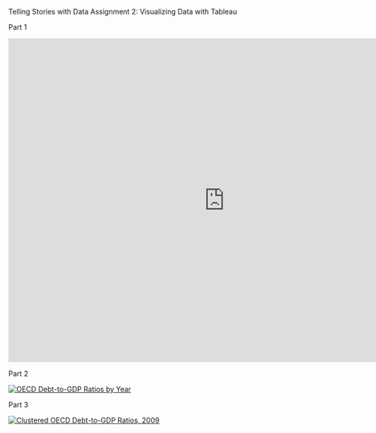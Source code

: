 Telling Stories with Data Assignment 2: Visualizing Data with Tableau

Part 1

<iframe src="https://data.oecd.org/chart/7kq3" width="860" height="645" style="border: 0" mozallowfullscreen="true" webkitallowfullscreen="true" allowfullscreen="true"><a href="https://data.oecd.org/chart/7kq3" target="_blank">OECD Chart: General government debt, Total, % of GDP, Annual, 2022</a></iframe>


Part 2
<div class='tableauPlaceholder' id='viz1706558261506' style='position: relative'><noscript><a href='#'><img alt='OECD Debt-to-GDP Ratios by Year ' src='https:&#47;&#47;public.tableau.com&#47;static&#47;images&#47;ts&#47;tswd_assignment1&#47;OECDDebt-to-GDPRatiosbyYear&#47;1_rss.png' style='border: none' /></a></noscript><object class='tableauViz'  style='display:none;'><param name='host_url' value='https%3A%2F%2Fpublic.tableau.com%2F' /> <param name='embed_code_version' value='3' /> <param name='site_root' value='' /><param name='name' value='tswd_assignment1&#47;OECDDebt-to-GDPRatiosbyYear' /><param name='tabs' value='no' /><param name='toolbar' value='yes' /><param name='static_image' value='https:&#47;&#47;public.tableau.com&#47;static&#47;images&#47;ts&#47;tswd_assignment1&#47;OECDDebt-to-GDPRatiosbyYear&#47;1.png' /> <param name='animate_transition' value='yes' /><param name='display_static_image' value='yes' /><param name='display_spinner' value='yes' /><param name='display_overlay' value='yes' /><param name='display_count' value='yes' /><param name='language' value='en-US' /></object></div>                <script type='text/javascript'>                    var divElement = document.getElementById('viz1706558261506');                    var vizElement = divElement.getElementsByTagName('object')[0];                    vizElement.style.width='100%';vizElement.style.height=(divElement.offsetWidth*0.75)+'px';                    var scriptElement = document.createElement('script');                    scriptElement.src = 'https://public.tableau.com/javascripts/api/viz_v1.js';                    vizElement.parentNode.insertBefore(scriptElement, vizElement);                </script>

Part 3

<div class='tableauPlaceholder' id='viz1706558133129' style='position: relative'><noscript><a href='#'><img alt='Clustered OECD Debt-to-GDP Ratios, 2009 ' src='https:&#47;&#47;public.tableau.com&#47;static&#47;images&#47;ts&#47;tswd_assignment1&#47;ClusteredOECDDebt-to-GDPRatios2009&#47;1_rss.png' style='border: none' /></a></noscript><object class='tableauViz'  style='display:none;'><param name='host_url' value='https%3A%2F%2Fpublic.tableau.com%2F' /> <param name='embed_code_version' value='3' /> <param name='site_root' value='' /><param name='name' value='tswd_assignment1&#47;ClusteredOECDDebt-to-GDPRatios2009' /><param name='tabs' value='no' /><param name='toolbar' value='yes' /><param name='static_image' value='https:&#47;&#47;public.tableau.com&#47;static&#47;images&#47;ts&#47;tswd_assignment1&#47;ClusteredOECDDebt-to-GDPRatios2009&#47;1.png' /> <param name='animate_transition' value='yes' /><param name='display_static_image' value='yes' /><param name='display_spinner' value='yes' /><param name='display_overlay' value='yes' /><param name='display_count' value='yes' /><param name='language' value='en-US' /><param name='filter' value='publish=yes' /></object></div>                <script type='text/javascript'>                    var divElement = document.getElementById('viz1706558133129');                    var vizElement = divElement.getElementsByTagName('object')[0];                    vizElement.style.width='100%';vizElement.style.height=(divElement.offsetWidth*0.75)+'px';                    var scriptElement = document.createElement('script');                    scriptElement.src = 'https://public.tableau.com/javascripts/api/viz_v1.js';                    vizElement.parentNode.insertBefore(scriptElement, vizElement);                </script>
